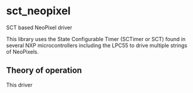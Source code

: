 # sct_neopixel
SCT based NeoPixel driver

This library uses the State Configurable Timer (SCTimer or SCT) found in several NXP microcontrollers including the LPC55 to drive multiple strings of NeoPixels.

## Theory of operation

This driver 